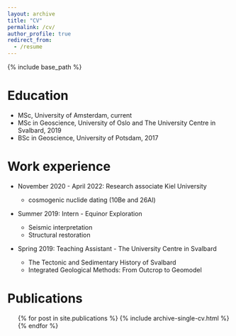 ```yaml
---
layout: archive
title: "CV"
permalink: /cv/
author_profile: true
redirect_from:
  - /resume
---
```


{% include base_path %}

Education
======
* MSc, University of Amsterdam, current
* MSc in Geoscience, University of Oslo and The University Centre in Svalbard, 2019
* BSc in Geoscience, University of Potsdam, 2017

Work experience
======
* November 2020 - April 2022: Research associate Kiel University
  * cosmogenic nuclide dating (10Be and 26Al)

* Summer 2019: Intern - Equinor Exploration
  * Seismic interpretation
  * Structural restoration

* Spring 2019: Teaching Assistant - The University Centre in Svalbard
  * The Tectonic and Sedimentary History of Svalbard
  * Integrated Geological Methods: From Outcrop to Geomodel  

Publications
======
  <ul>{% for post in site.publications %}
    {% include archive-single-cv.html %}
  {% endfor %}</ul>
